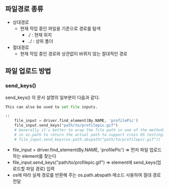 ## 파일경로 종류

- 상대경로
    - 현재 작업 중인 파일을 기준으로 경로를 탐색
        - ./ : 현재 위치
        - ../ : 상위 폴더
- 절대경로
    - 현재 작업 중인 경로와 상관없이 바뀌지 않는 절대적인 경로

## 파일 업로드 방법

### send_keys()

send_keys() 의 문서 설명의 일부분이 다음과 같다.

```python
This can also be used to set file inputs.

::
    file_input = driver.find_element(By.NAME, 'profilePic')
    file_input.send_keys("path/to/profilepic.gif")
    # Generally it's better to wrap the file path in one of the methods
    # in os.path to return the actual path to support cross OS testing.
    # file_input.send_keys(os.path.abspath("path/to/profilepic.gif"))

```

- file_input = driver.find_element(By.NAME, 'profilePic') ⇒ 먼저 파일 업로드하는 element를 찾는다
- file_input.send_keys("path/to/profilepic.gif") ⇒ element에 send_keys(업로드할 파일 경로) 입력
- os에 따라 실제 경로를 반환해 주는 os.path.abspath 메소드 사용하여 절대 경로 전달